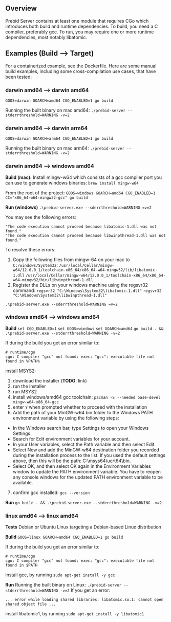 ## Overview

Prebid Server contains at least one module that requires CGo which introduces both build and runtime dependencies.
To build, you need a C compiler, preferably gcc.
To run, you may require one or more runtime dependencies, most notably libatomic.

## Examples (Build --> Target)
For a containerized example, see the Dockerfile.
Here are some manual build examples, including some cross-compilation use cases, that have been tested:

### darwin amd64 --> darwin amd64
`GOOS=darwin GOARCH=amd64 CGO_ENABLED=1 go build`

Running the built binary on mac amd64:
`./prebid-server --stderrthreshold=WARNING -v=2`

### darwin amd64 --> darwin arm64
`GOOS=darwin GOARCH=arm64 CGO_ENABLED=1 go build`

Running the built binary on mac arm64:
`./prebid-server --stderrthreshold=WARNING -v=2`

### darwin amd64 --> windows amd64
<b>Build (mac):</b>
Install mingw-w64 which consists of a gcc compiler port you can use to generate windows binaries:
`brew install mingw-w64`

From the root of the project:
`GOOS=windows GOARCH=amd64 CGO_ENABLED=1 CC="x86_64-w64-mingw32-gcc" go build`

<b>Run (windows)</b>
`.\prebid-server.exe --sderrthreshold=WARNING =v=2`

You may see the following errors:
```
"The code execution cannot proceed because libatomic-1.dll was not found."
"The code execution cannot proceed because libwinpthread-1.dll was not found."
```

To resolve these errors:
1) Copy the following files from mingw-64 on your mac to `C:/windows/System32`:
`/usr/local/Cellar/mingw-w64/12.0.0_1/toolchain-x86_64/x86_64-w64-mingw32/lib/libatomic-1.dll`
`/usr/local/Cellar/mingw-w64/12.0.0_1/toolchain-x86_64/x86_64-w64-mingw32/bin/libwinpthread-1.dll`
2) Register the DLLs on your windows machine using the regsvr32 command:
`regsvr32 "C:\Windows\System32\libatomic-1.dll"`
`regsvr32 "C:\Windows\System32\libwinpthread-1.dll"`

`.\prebid-server.exe --sderrthreshold=WARNING =v=2`

### windows amd64 --> windows amd64
<b>Build</b>
`set CGO_ENABLED=1`
`set GOOS=windows`
`set GOARCH=amd64`
`go build . && .\prebid-server.exe --stderrthreshold=WARNING -v=2`

If during the build you get an error similar to:
```
# runtime/cgo
cgo: C compiler "gcc" not found: exec: "gcc": executable file not found in %PATH%
```

install MSYS2:
1) download the installer (<b>TODO</b>: link)
2) run the installer
3) run MSYS2
4) install windows/amd64 gcc toolchain: `pacman -S --needed base-devel mingw-w64-x86_64-gcc`
5) enter `Y` when prompted whether to proceed with the installation
6) Add the path of your MinGW-w64 bin folder to the Windows PATH environment variable by using the following steps:
- In the Windows search bar, type Settings to open your Windows Settings.
- Search for Edit environment variables for your account.
- In your User variables, select the Path variable and then select Edit.
- Select New and add the MinGW-w64 destination folder you recorded during the installation process to the list. If you used the default settings above, then this will be the path: C:\msys64\ucrt64\bin.
- Select OK, and then select OK again in the Environment Variables window to update the PATH environment variable. You have to reopen any console windows for the updated PATH environment variable to be available.
7) confirm gcc installed: `gcc --version`

<b>Run</b>
`go build . && .\prebid-server.exe --stderrthreshold=WARNING -v=2`

### linux amd64 --> linux amd64
<b>Tests</b>
Debian or Ubuntu Linux targeting a Debian-based Linux distribution

<b>Build</b>
`GOOS=linux GOARCH=amd64 CGO_ENABLED=1 go build`

If during the build you get an error similar to:
```
# runtime/cgo
cgo: C compiler "gcc" not found: exec: "gcc": executable file not found in $PATH
```
install gcc, by running  `sudo apt-get install -y gcc`

<b>Run</b>
Running the built binary on Linux:
`./prebid-server --stderrthreshold=WARNING -v=2`
If you get an error:
```
... error while loading shared libraries: libatomic.so.1: cannot open shared object file ...
```
install libatomic1, by running `sudo apt-get install -y libatomic1`